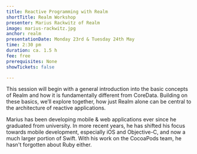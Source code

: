 ```yaml
---
title: Reactive Programming with Realm
shortTitle: Realm Workshop
presenter: Marius Rackwitz of Realm
image: marius-rackwitz.jpg
anchor: realm
presentationDate: Monday 23rd & Tuesday 24th May
time: 2:30 pm
duration: ca. 1.5 h
fee: free
prerequisites: None
showTickets: false

---
```


<p>This session will begin with a general introduction into the basic concepts of Realm and how it is fundamentally different from CoreData. Building on these basics, we’ll explore together, how just Realm alone can be central to the architecture of reactive applications.</p>

<p>Marius has been developing mobile &amp; web applications ever since he graduated from university. In more recent years, he has shifted his focus towards mobile development, especially iOS and Objective-C, and now a much larger portion of Swift. With his work on the CocoaPods team, he hasn't forgotten about Ruby either.</p>
